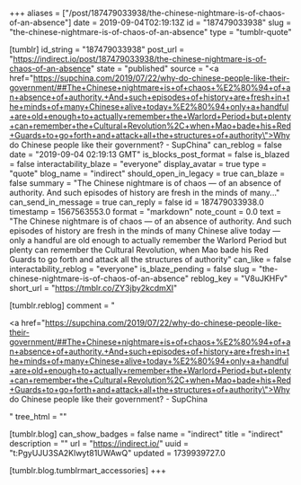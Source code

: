 +++
aliases = ["/post/187479033938/the-chinese-nightmare-is-of-chaos-of-an-absence"]
date = 2019-09-04T02:19:13Z
id = "187479033938"
slug = "the-chinese-nightmare-is-of-chaos-of-an-absence"
type = "tumblr-quote"

[tumblr]
id_string = "187479033938"
post_url = "https://indirect.io/post/187479033938/the-chinese-nightmare-is-of-chaos-of-an-absence"
state = "published"
source = "<a href=\"https://supchina.com/2019/07/22/why-do-chinese-people-like-their-government/##The+Chinese+nightmare+is+of+chaos+%E2%80%94+of+an+absence+of+authority.+And+such+episodes+of+history+are+fresh+in+the+minds+of+many+Chinese+alive+today+%E2%80%94+only+a+handful+are+old+enough+to+actually+remember+the+Warlord+Period+but+plenty+can+remember+the+Cultural+Revolution%2C+when+Mao+bade+his+Red+Guards+to+go+forth+and+attack+all+the+structures+of+authority\">Why do Chinese people like their government? - SupChina</a>"
can_reblog = false
date = "2019-09-04 02:19:13 GMT"
is_blocks_post_format = false
is_blazed = false
interactability_blaze = "everyone"
display_avatar = true
type = "quote"
blog_name = "indirect"
should_open_in_legacy = true
can_blaze = false
summary = "The Chinese nightmare is of chaos — of an absence of authority. And such episodes of history are fresh in the minds of many..."
can_send_in_message = true
can_reply = false
id = 187479033938.0
timestamp = 1567563553.0
format = "markdown"
note_count = 0.0
text = "The Chinese nightmare is of chaos — of an absence of authority. And such episodes of history are fresh in the minds of many Chinese alive today — only a handful are old enough to actually remember the Warlord Period but plenty can remember the Cultural Revolution, when Mao bade his Red Guards to go forth and attack all the structures of authority"
can_like = false
interactability_reblog = "everyone"
is_blaze_pending = false
slug = "the-chinese-nightmare-is-of-chaos-of-an-absence"
reblog_key = "V8uJKHFv"
short_url = "https://tmblr.co/ZY3jby2kcdmXI"

[tumblr.reblog]
comment = "<p><a href=\"https://supchina.com/2019/07/22/why-do-chinese-people-like-their-government/##The+Chinese+nightmare+is+of+chaos+%E2%80%94+of+an+absence+of+authority.+And+such+episodes+of+history+are+fresh+in+the+minds+of+many+Chinese+alive+today+%E2%80%94+only+a+handful+are+old+enough+to+actually+remember+the+Warlord+Period+but+plenty+can+remember+the+Cultural+Revolution%2C+when+Mao+bade+his+Red+Guards+to+go+forth+and+attack+all+the+structures+of+authority\">Why do Chinese people like their government? - SupChina</a></p>"
tree_html = ""

[tumblr.blog]
can_show_badges = false
name = "indirect"
title = "indirect"
description = ""
url = "https://indirect.io/"
uuid = "t:PgyUJU3SA2Klwyt81UWAwQ"
updated = 1739939727.0

[tumblr.blog.tumblrmart_accessories]
+++

